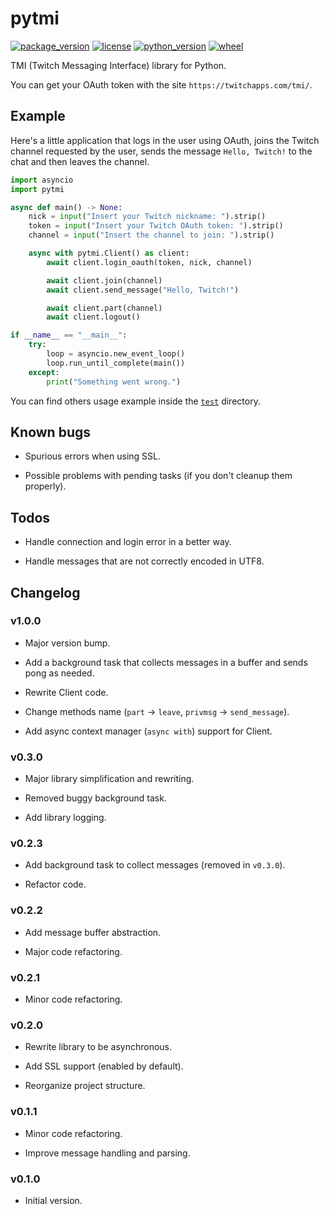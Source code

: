 # pytmi

[![package_version](https://img.shields.io/pypi/v/pytmi)](https://pypi.org/project/pytmi/)
[![license](https://img.shields.io/pypi/l/pytmi)](https://choosealicense.com/licenses/mit/#)
[![python_version](https://img.shields.io/pypi/pyversions/pytmi)](https://www.python.org/)
[![wheel](https://img.shields.io/pypi/wheel/pytmi)](https://pypi.org/project/pytmi/)

TMI (Twitch Messaging Interface) library for Python.

You can get your OAuth token with the site `https://twitchapps.com/tmi/`.

## Example

Here's a little application that logs in the user using OAuth, joins the Twitch channel requested by the user, sends the message `Hello, Twitch!` to the chat and then leaves the channel.

```python
import asyncio
import pytmi

async def main() -> None:
    nick = input("Insert your Twitch nickname: ").strip()
    token = input("Insert your Twitch OAuth token: ").strip()
    channel = input("Insert the channel to join: ").strip()

    async with pytmi.Client() as client:
        await client.login_oauth(token, nick, channel)

        await client.join(channel)
        await client.send_message("Hello, Twitch!")

        await client.part(channel)
        await client.logout()

if __name__ == "__main__":
    try:
        loop = asyncio.new_event_loop()
        loop.run_until_complete(main())
    except:
        print("Something went wrong.")
```

You can find others usage example inside the [`test`](/test) directory.

## Known bugs

* Spurious errors when using SSL.

* Possible problems with pending tasks (if you don't cleanup them properly).

## Todos

* Handle connection and login error in a better way.

* Handle messages that are not correctly encoded in UTF8.

## Changelog

### v1.0.0

* Major version bump.

* Add a background task that collects messages in a buffer and sends pong as needed.

* Rewrite Client code.

* Change methods name (`part` -> `leave`, `privmsg` -> `send_message`).

* Add async context manager (`async with`) support for Client.

### v0.3.0

* Major library simplification and rewriting.

* Removed buggy background task.

* Add library logging.

### v0.2.3

* Add background task to collect messages (removed in `v0.3.0`).

* Refactor code.

### v0.2.2

* Add message buffer abstraction.

* Major code refactoring.

### v0.2.1

* Minor code refactoring.

### v0.2.0

* Rewrite library to be asynchronous.

* Add SSL support (enabled by default).

* Reorganize project structure.

### v0.1.1

* Minor code refactoring.

* Improve message handling and parsing.

### v0.1.0

* Initial version.
